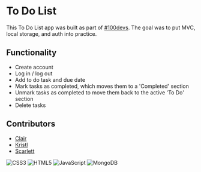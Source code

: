 # To Do List 

This To Do List app was built as part of [#100devs](https://github.com/100devs). The goal was to put MVC, local storage, and auth into practice. 

## Functionality

- Create account
- Log in / log out
- Add to do task and due date
- Mark tasks as completed, which moves them to a 'Completed' section
- Unmark tasks as completed to move them back to the active 'To Do' section
- Delete tasks

## Contributors
- [Clair](https://github.com/clair-beep)
- [Kristl](https://github.com/kristlyuen)
- [Scarlett](https://github.com/comeworkwith-me)

![CSS3](https://img.shields.io/badge/css3-%231572B6.svg?style=for-the-badge&logo=css3&logoColor=white)
![HTML5](https://img.shields.io/badge/html5-%23E34F26.svg?style=for-the-badge&logo=html5&logoColor=white)
![JavaScript](https://img.shields.io/badge/javascript-%23323330.svg?style=for-the-badge&logo=javascript&logoColor=%23F7DF1E)
![MongoDB](https://img.shields.io/badge/MongoDB-%234ea94b.svg?style=for-the-badge&logo=mongodb&logoColor=white)


